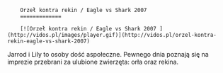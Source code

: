
        Orzeł kontra rekin / Eagle vs Shark 2007 
        =============
        
        [![Orzeł kontra rekin / Eagle vs Shark 2007 ](http://vidos.pl/images/player.gif)](http://vidos.pl/orzel-kontra-rekin-eagle-vs-shark-2007)
        
        
 Jarrod i Lily to osoby dość aspołeczne. Pewnego dnia poznają się na imprezie przebrani za ulubione zwierzęta: orła oraz rekina.
    